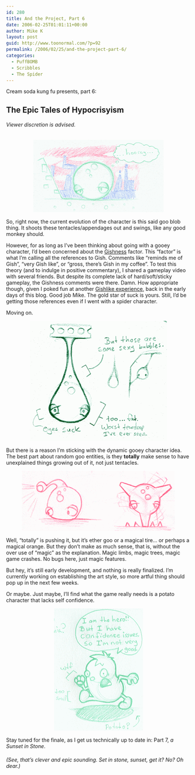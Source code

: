 ```yaml
---
id: 280
title: And the Project, Part 6
date: 2006-02-25T01:01:11+00:00
author: Mike K
layout: post
guid: http://www.toonormal.com/?p=92
permalink: /2006/02/25/and-the-project-part-6/
categories:
  - PuffBOMB
  - Scribbles
  - The Spider
---
```

Cream soda kung fu presents, part 6:

## The Epic Tales of Hypocrisyism

###### Viewer discretion is advised.

<center>
  <img src='/content/goo04.gif' alt="I can't believe I actually colored it... that's like the 3rd time I've ruined a perfectly good sketch like that" />
</center>

So, right now, the current evolution of the character is this said goo blob thing. It shoots these tentacles/appendages out and swings, like any good monkey should.

However, for as long as I&#8217;ve been thinking about going with a gooey character, I&#8217;d been concerned about the [Gishness](http://www.gishgame.com) factor. This &#8220;factor&#8221; is what I&#8217;m calling all the references to Gish. Comments like &#8220;reminds me of Gish&#8221;, &#8220;very Gish like&#8221;, or &#8220;gross, there&#8217;s Gish in my coffee&#8221;. To test this theory (and to indulge in positive commentary), I shared a gameplay video with several friends. But despite its complete lack of hard/soft/sticky gameplay, the Gishness comments were there. Damn. How appropriate though, given I poked fun at another [Gishlike experience](/archives/52), back in the early days of this blog. Good job Mike. The gold star of suck is yours. Still, I&#8217;d be getting those references even if I went with a spider character.

Moving on.

<center>
  <img src='/content/goo05.gif' alt='Oh my, the bubbles!' />
</center>

But there is a reason I&#8217;m sticking with the dynamic gooey character idea. The best part about random goo entities, is they **totally** make sense to have unexplained things growing out of it, not just tentacles.

<center>
  <img src='/content/goo06.gif' alt='Oh, I can do that too.' />
</center>

Well, &#8220;totally&#8221; is pushing it, but it&#8217;s ether goo or a magical tire&#8230; or perhaps a magical orange. But they don&#8217;t make as much sense, that is, without the over use of &#8220;magic&#8221; as the explanation. Magic limbs, magic trees, magic game crashes. No bugs here, just magic features.

But hey, it&#8217;s still early development, and nothing is really finalized. I&#8217;m currently working on establishing the art style, so more artful thing should pop up in the next few weeks.

Or maybe. Just maybe, I&#8217;ll find what the game really needs is a potato character that lacks self confidence.

<center>
  <img src='/content/potato.gif' alt='Totatopato!!' />
</center>

Stay tuned for the finale, as I get us technically up to date in: Part 7, _a Sunset in Stone_.

###### (See, that&#8217;s clever and epic sounding. Set in stone, sunset, get it? No? Oh dear.)